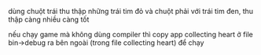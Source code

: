 dùng chuột trái thu thập những trái tim đỏ và chuột phải với trái tim đen, thu thập càng nhiều càng tốt

nếu chạy game mà không dùng compiler thì copy app collecting heart ở file bin->debug ra bên ngoài (trong file collecting heart) để chạy
